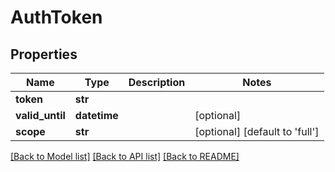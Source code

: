# AuthToken

## Properties
Name | Type | Description | Notes
------------ | ------------- | ------------- | -------------
**token** | **str** |  | 
**valid_until** | **datetime** |  | [optional] 
**scope** | **str** |  | [optional] [default to 'full']

[[Back to Model list]](../README.md#documentation-for-models) [[Back to API list]](../README.md#documentation-for-api-endpoints) [[Back to README]](../README.md)


